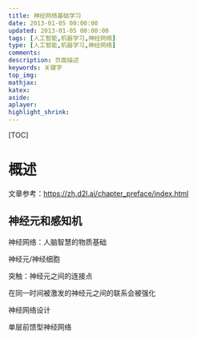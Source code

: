 ```yaml
---
title: 神经网络基础学习
date: 2013-01-05 00:00:00
updated: 2013-01-05 00:00:00
tags: [人工智能,机器学习,神经网络]
type: [人工智能,机器学习,神经网络]
comments:
description: 页面描述
keywords: 关键字
top_img:
mathjax:
katex:
aside:
aplayer:
highlight_shrink:
---
```


[TOC]

# 概述

文章参考：https://zh.d2l.ai/chapter_preface/index.html



## 神经元和感知机

神经网络：人脑智慧的物质基础

神经元/神经细胞

突触：神经元之间的连接点

在同一时间被激发的神经元之间的联系会被强化



神经网络设计



单层前馈型神经网络





